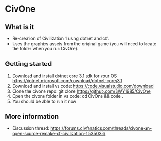 # CivOne

## What is it
- Re-creation of Civilization 1 using dotnet and c#.
- Uses the graphics assets from the original game (you will need to locate the folder when you run CivOne).

## Getting started
1. Download and install dotnet core 3.1 sdk for your OS: https://dotnet.microsoft.com/download/dotnet-core/3.1
2. Download and install vs code: https://code.visualstudio.com/download
3. Clone the civone repo: git clone https://github.com/SWY1985/CivOne
4. Open the civone folder in vs code: cd CivOne && code .
5. You should be able to run it now

## More information
- Discussion thread: https://forums.civfanatics.com/threads/civone-an-open-source-remake-of-civilization-1.535036/

